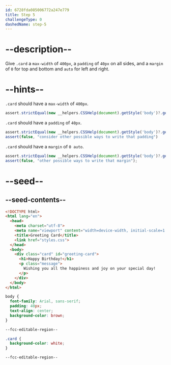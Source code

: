 ```yaml
---
id: 6728fda085006772a247e779
title: Step 5
challengeType: 0
dashedName: step-5
---
```


# --description--

Give `.card` a `max-width` of `400px`, a `padding` of `40px` on all sides, and a `margin` of `0` for top and bottom and `auto` for left and right.

# --hints--

`.card` should have a `max-width` of `400px`.

```js
assert.strictEqual(new __helpers.CSSHelp(document).getStyle('body')?.getPropertyValue('max-width'), "400px");
```

`.card` should have a `padding` of `40px`.

```js
assert.strictEqual(new __helpers.CSSHelp(document).getStyle('body')?.getPropertyValue('max-width'), "40px");
assert(false, "consider other possible ways to write that padding")
```

`.card` should have a `margin` of `0 auto`.

```js
assert.strictEqual(new __helpers.CSSHelp(document).getStyle('body')?.getPropertyValue('margin'), "0 auto");
assert(false, "other possible ways to write that margin"); 
```

# --seed--

## --seed-contents--

```html
<!DOCTYPE html>
<html lang="en">
  <head>
    <meta charset="utf-8">
    <meta name="viewport" content="width=device-width, initial-scale=1.0">
    <title>Greeting Card</title>
    <link href="styles.css">
  </head>
  <body>
    <div class="card" id="greeting-card">
      <h1>Happy Birthday!</h1>
      <p class="message">
        Wishing you all the happiness and joy on your special day!
      </p>
  	</div>
  </body>
</html>

```

```css
body {
  font-family: Arial, sans-serif;
  padding: 40px;
  text-align: center;
  background-color: brown;
}

--fcc-editable-region--

.card {
  background-color: white;
}

--fcc-editable-region--

```
